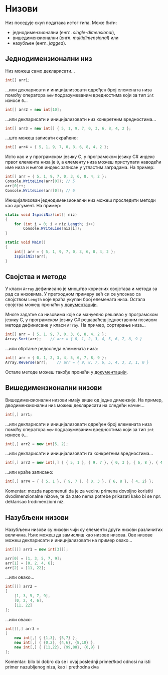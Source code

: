 # Низови

Низ поседује скуп података истог типа. Може бити:

* једнодимензионални (енгл. *single-dimensional*),
* вишедимензионални (енгл. *multidimensional*) или
* назубљен (енгл. *jagged*).

## Једнодимензионални низ

Низ можеш само декларисати...

```cs
int[] arr1;
```

...или декларисати и иницијализовати одређен број елемената низа помоћу
оператора `new` подразумеваним вредностима који за тип `int` износе `0`...

```cs
int[] arr2 = new int[10];
```

...или декларисати и иницијализовати низ конкретним вредностима...

```cs
int[] arr3 = new int[] { 5, 1, 9, 7, 0, 3, 6, 8, 4, 2 };
```

...што можеш записати скраћено:

```cs
int[] arr4 = { 5, 1, 9, 7, 0, 3, 6, 8, 4, 2 };
```

Исто као и у програмском језику C, у програмском језику C# индекс првог
елемента низа је `0`, а елементу низа можеш приступати наводећи име низа и
његов индекс записан у угластим заградама. На пример:

```cs
int[] arr = { 5, 1, 9, 7, 0, 3, 6, 8, 4, 2 };
Console.WriteLine(arr[0]); // 5
arr[0]++;
Console.WriteLine(arr[0]); // 6
```

Иницијализован једнодимензионални низ можеш проследити методи као аргумент. На
пример:

```cs
static void IspisiNiz(int[] niz)
{
    for (int i = 0; i < niz.Length; i++)
        Console.WriteLine(niz[i]);
}

static void Main()
{
    int[] arr = { 5, 1, 9, 7, 0, 3, 6, 8, 4, 2 };
    IspisiNiz(arr);
}
```

## Својства и методе

У класи `Array` дефинисано је мноштво корисних својстава и метода за рад са
низовима. У претходном примеру већ си се упознао са својством `Length` које
враћа укупан број елемената низа. Остала својства можеш пронаћи у
[документацији](https://learn.microsoft.com/en-us/dotnet/api/system.array).

Многе задатке са низовима које си мануелно решавао у програмском језику C, у
програмском језику C# решаваћеш једноставним позивом методе дефинисане у класи
`Array`. На пример, сортирање низа...

```cs
int[] arr = { 5, 1, 9, 7, 0, 3, 6, 8, 4, 2 };
Array.Sort(arr);    // arr = { 0, 1, 2, 3, 4, 5, 6, 7, 8, 9 }
```

...или обртање редоследа елемената низа:

```cs
int[] arr = { 0, 1, 2, 3, 4, 5, 6, 7, 8, 9 };
Array.Reverse(arr);    // arr = { 9, 8, 7, 6, 5, 4, 3, 2, 1, 0 }
```

Остале методе можеш такође пронаћи у
[документацији](https://learn.microsoft.com/en-us/dotnet/api/system.array).

## Вишедимензионални низови

Вишедимензионални низови имају више од једне димензије. На пример,
дводимензионални низ можеш декларисати на следећи начин...

```cs
int[,] arr1;
```

...или декларисати и иницијализовати одређен број елемената низа помоћу
оператора `new` подразумеваним вредностима који за тип `int` износе `0`...

```cs
int[,] arr2 = new int[5, 2];
```

...или декларисати и иницијализовати га конкретним вредностима...

```cs
int[,] arr3 = new int[,] { { 5, 1 }, { 9, 7 }, { 0, 3 }, { 6, 8 }, { 4, 2} };
```

...или краће записано:

```cs
int[,] arr4 = { { 5, 1 }, { 9, 7 }, { 0, 3 }, { 6, 8 }, { 4, 2} };
```

Komentar: mozda napomenuti da je za vecinu primena dovoljno koristiti dvodimenzionalne nizove, te da zato nema potrebe prikazati kako bi se npr. deklarisao trodimenzioni niz.

## Назубљени низови

Назубљени низови су низови чији су елементи други низови различитих величина.
Њих можеш да замислиш као низове низова. Ове низове можеш декларисати и
иницијализовати на пример овако...

```cs
int[][] arr1 = new int[3][];

arr[0] = [1, 3, 5, 7, 9];
arr[1] = [0, 2, 4, 6];
arr[2] = [11, 22];
```

...или овако...

```cs
int[][] arr2 = 
[
    [1, 3, 5, 7, 9],
    [0, 2, 4, 6],
    [11, 22]
];
```

...или овако:

```cs
int[][,] arr3 =
[
    new int[,] { {1,3}, {5,7} },
    new int[,] { {0,2}, {4,6}, {8,10} },
    new int[,] { {11,22}, {99,88}, {0,9} }
];
```
Komentar: bilo bi dobro da se i ovaj poslednji primer/kod odnosi na isti primer nazubljenog niza, kao i prethodna dva
